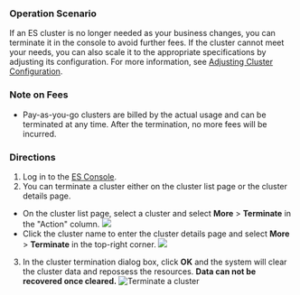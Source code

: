### Operation Scenario

If an ES cluster is no longer needed as your business changes, you can terminate it in the console to avoid further fees. If the cluster cannot meet your needs, you can also scale it to the appropriate specifications by adjusting its configuration. For more information, see [Adjusting Cluster Configuration](https://intl.cloud.tencent.com/document/product/845/30944 ).

### Note on Fees
- Pay-as-you-go clusters are billed by the actual usage and can be terminated at any time. After the termination, no more fees will be incurred.

### Directions

1. Log in to the [ES Console](https://console.cloud.tencent.com/es).
2. You can terminate a cluster either on the cluster list page or the cluster details page.

 - On the cluster list page, select a cluster and select **More** > **Terminate** in the "Action" column.
    ![](https://main.qcloudimg.com/raw/53a65b4463ab0792a70ed78614bbb769.png)
 - Click the cluster name to enter the cluster details page and select **More** > **Terminate** in the top-right corner.
    ![](https://main.qcloudimg.com/raw/0044d14e03ae442781c1d05284159f00.png)

3. In the cluster termination dialog box, click **OK** and the system will clear the cluster data and repossess the resources. **Data can not be recovered once cleared.**
   ![Terminate a cluster](https://main.qcloudimg.com/raw/3181cf01d12beca34e4ad2a4bb422f81.png)
